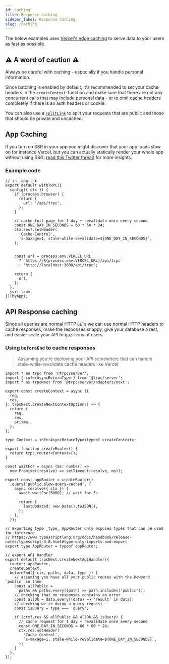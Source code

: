 ```yaml
---
id: caching
title: Response Caching
sidebar_label: Response Caching
slug: /caching
---
```


The below examples uses [Vercel's edge caching](https://vercel.com/docs/serverless-functions/edge-caching) to serve data to your users as fast as possible.


## :warning: A word of caution :warning:

Always be careful with caching - especially if you handle personal information.

Since batching is enabled by default, it's recommended to set your cache headers in the `createContext`-function and make sure that there are not any concurrent calls that may include personal data - or to omit cache headers completely if there is an auth headers or cookie.

You can also use a [`splitLink`](../client/links.md) to split your requests that are public and those that should be private and uncached.


## App Caching

If you turn on SSR in your app you might discover that your app loads slow on for instance Vercel, but you can actually statically render your whole app without using SSG; [read this Twitter thread](https://twitter.com/alexdotjs/status/1386274093041950722) for more insights.

### Example code

```tsx
// in _app.tsx
export default withTRPC({
  config({ ctx }) {
    if (process.browser) {
      return {
        url: '/api/trpc',
      };
    }

    // cache full page for 1 day + revalidate once every second
    const ONE_DAY_IN_SECONDS = 60 * 60 * 24;
    ctx.res?.setHeader(
      'Cache-Control',
      `s-maxage=1, stale-while-revalidate=${ONE_DAY_IN_SECONDS}`,
    );


    const url = process.env.VERCEL_URL
      ? `https://${process.env.VERCEL_URL}/api/trpc`
      : 'http://localhost:3000/api/trpc';

    return {
      url,
    };
  },
  ssr: true,
})(MyApp);

```



## API Response caching

Since all queries are normal HTTP `GET`s we can use normal HTTP headers to cache responses, make the responses snappy, give your database a rest, and easier scale your API to gazillions of users.

### Using `beforeEnd` to cache responses

> Assuming you're deploying your API somewhere that can handle stale-while-revalidate cache headers like Vercel.

```tsx
import * as trpc from '@trpc/server';
import { inferAsyncReturnType } from '@trpc/server';
import * as trpcNext from '@trpc/server/adapters/next';

export const createContext = async ({
  req,
  res,
}: trpcNext.CreateNextContextOptions) => {
  return {
    req,
    res,
    prisma,
  };
};

type Context = inferAsyncReturnType<typeof createContext>;

export function createRouter() {
  return trpc.router<Context>();
}

const waitFor = async (ms: number) =>
  new Promise((resolve) => setTimeout(resolve, ms));

export const appRouter = createRouter()
  .query('public.slow-query-cached', {
    async resolve({ ctx }) {
      await waitFor(5000); // wait for 5s

      return {
        lastUpdated: new Date().toJSON(),
      };
    },
  });

// Exporting type _type_ AppRouter only exposes types that can be used for inference
// https://www.typescriptlang.org/docs/handbook/release-notes/typescript-3-8.html#type-only-imports-and-export
export type AppRouter = typeof appRouter;

// export API handler
export default trpcNext.createNextApiHandler({
  router: appRouter,
  createContext,
  beforeEnd({ ctx, paths, data, type }) {
    // assuming you have all your public routes with the kewyord `public` in them
    const allPublic =
      paths && paths.every((path) => path.includes('public'));
    // checking that no responses contains an error
    const allOk = data.every((data) => 'result' in data);
    // checking we're doing a query request
    const isQuery = type === 'query';

    if (ctx?.res && allPublic && allOk && isQuery) {
      // cache request for 1 day + revalidate once every second
      const ONE_DAY_IN_SECONDS = 60 * 60 * 24;
      ctx.res.setHeader(
        'Cache-Control',
        `s-maxage=1, stale-while-revalidate=${ONE_DAY_IN_SECONDS}`,
      );
    }
  },
});
```
